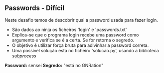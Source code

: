 ## Passwords - Difícil

Neste desafio temos de descobrir qual a password usada para fazer login.

- São dados ao ninja os ficheiros 'login' e 'passwords\.txt' 
- Explica-se que o programa login recebe uma password como argumento e verifica se é a certa. Se for retorna o segredo.
- O objetivo é utilizar força bruta para adivinhar a password correta.
- Uma possível solução está no ficheiro 'solucao\.py', usando a biblioteca *subprocess*

**Password:** sensei
**Segredo:** "está no GNRation"